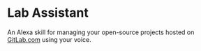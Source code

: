 # Lab Assistant

An Alexa skill for managing your open-source projects hosted on [GitLab.com](https://gitlab.com/) using your voice.